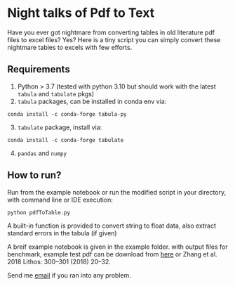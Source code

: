 # Night talks of Pdf to Text
Have you ever got nightmare from converting tables in old literature pdf files to excel files? Yes? Here is a tiny script you can simply convert these nightmare tables to excels with few efforts.

## Requirements 

1. Python > 3.7 (tested with python 3.10 but should work with the latest `tabula` and `tabulate` pkgs)
2. `tabula` packages, can be installed in conda env via:

```
conda install -c conda-forge tabula-py
```

3. `tabulate` package, install via:

```
conda install -c conda-forge tabulate
```

4. `pandas` and `numpy`

## How to run?

Run from the example notebook or run the modified script in your directory, with command line or IDE execution:

```
python pdfToTable.py
```

A built-in function is provided to convert string to float data, also extract standard errors in the tabula (if given)

A breif example notebook is given in the example folder. with output files for benchmark, example test pdf can be download from [here](https://www.sciencedirect.com/science/article/pii/S0024493717303948?casa_token=mvW4EmhgSxIAAAAA:NHo12hBnV-pl1ZMfynRm4xNlIxdhe_HQangT1AcQZRco7twgzD9Z3ozIUqkkxky9aiNd7ZdPUz_p) or Zhang et al. 2018 Lithos: 300–301 (2018) 20–32. 

Send me [email](yishen.zhang@kuleuven.be) if you ran into any problem.